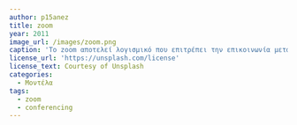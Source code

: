 ```yaml
---
author: p15anez
title: zoom
year: 2011
image_url: /images/zoom.png
caption: 'Το zoom αποτελεί λογισμικό που επιτρέπει την επικοινωνία μεταξύ πολλαπλών ατόμων με παροχή ήχου και εικόνας ενώ ταυτόχρονα προσφέρει και λειτουργία ανταλλαγής μηνυμάτων. Το εν λόγω λογισμικό μπορεί να χρησιμοποιηθεί για απλή επικοινωνία με συνανθρώπους μας ή και για εταιρικές χρήσεις όπου απαιτείται επικοινωνία. Επίσης χρησιμοποιείται για τη διεξαγωγή ηλεκτρονικών μαθημάτων στα Ελληνικά Πανεπιστήμια.'
license_url: 'https://unsplash.com/license'
license_text: Courtesy of Unsplash
categories:
  - Μοντέλα 
tags:
  - zoom
  - conferencing 
---
```


